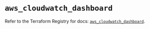 # `aws_cloudwatch_dashboard`

Refer to the Terraform Registry for docs: [`aws_cloudwatch_dashboard`](https://registry.terraform.io/providers/hashicorp/aws/5.38.0/docs/resources/cloudwatch_dashboard).
